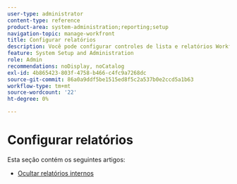 ```yaml
---
user-type: administrator
content-type: reference
product-area: system-administration;reporting;setup
navigation-topic: manage-workfront
title: Configurar relatórios
description: Você pode configurar controles de lista e relatórios Workfront incorporados.
feature: System Setup and Administration
role: Admin
recommendations: noDisplay, noCatalog
exl-id: 4b865423-803f-4758-b466-c4fc9a7268dc
source-git-commit: 86a0a9ddf5be1515ed8f5c2a537b0e2ccd5a1b63
workflow-type: tm+mt
source-wordcount: '22'
ht-degree: 0%

---
```


# Configurar relatórios

Esta seção contém os seguintes artigos:

* [Ocultar relatórios internos](../../../administration-and-setup/manage-workfront/configure-reports/hide-built-in-reports.md)
